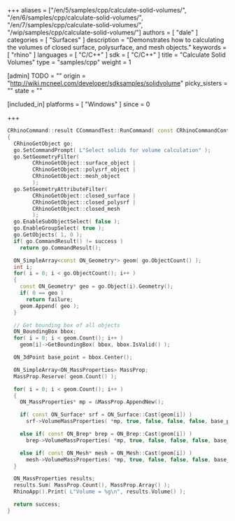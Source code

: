 +++
aliases = ["/en/5/samples/cpp/calculate-solid-volumes/", "/en/6/samples/cpp/calculate-solid-volumes/", "/en/7/samples/cpp/calculate-solid-volumes/", "/wip/samples/cpp/calculate-solid-volumes/"]
authors = [ "dale" ]
categories = [ "Surfaces" ]
description = "Demonstrates how to calculating the volumes of closed surface, polysurface, and mesh objects."
keywords = [ "rhino" ]
languages = [ "C/C++" ]
sdk = [ "C/C++" ]
title = "Calculate Solid Volumes"
type = "samples/cpp"
weight = 1

[admin]
TODO = ""
origin = "http://wiki.mcneel.com/developer/sdksamples/solidvolume"
picky_sisters = ""
state = ""

[included_in]
platforms = [ "Windows" ]
since = 0

+++

```cpp
CRhinoCommand::result CCommandTest::RunCommand( const CRhinoCommandContext& context )
{
  CRhinoGetObject go;
  go.SetCommandPrompt( L"Select solids for volume calculation" );
  go.SetGeometryFilter(
        CRhinoGetObject::surface_object |
        CRhinoGetObject::polysrf_object |
        CRhinoGetObject::mesh_object
        );
  go.SetGeometryAttributeFilter(
        CRhinoGetObject::closed_surface |
        CRhinoGetObject::closed_polysrf |
        CRhinoGetObject::closed_mesh
        );
  go.EnableSubObjectSelect( false );
  go.EnableGroupSelect( true );
  go.GetObjects( 1, 0 );
  if( go.CommandResult() != success )
    return go.CommandResult();

  ON_SimpleArray<const ON_Geometry*> geom( go.ObjectCount() );
  int i;
  for( i = 0; i < go.ObjectCount(); i++ )
  {
    const ON_Geometry* geo = go.Object(i).Geometry();
    if( 0 == geo )
      return failure;
    geom.Append( geo );
  }

  // Get bounding box of all objects
  ON_BoundingBox bbox;
  for( i = 0; i < geom.Count(); i++ )
    geom[i]->GetBoundingBox( bbox, bbox.IsValid() );

  ON_3dPoint base_point = bbox.Center();

  ON_SimpleArray<ON_MassProperties> MassProp;
  MassProp.Reserve( geom.Count() );

  for( i = 0; i < geom.Count(); i++ )
  {
    ON_MassProperties* mp = &MassProp.AppendNew();

    if( const ON_Surface* srf = ON_Surface::Cast(geom[i]) )
      srf->VolumeMassProperties( *mp, true, false, false, false, base_point );       

    else if( const ON_Brep* brep = ON_Brep::Cast(geom[i]) )
      brep->VolumeMassProperties( *mp, true, false, false, false, base_point );

    else if( const ON_Mesh* mesh = ON_Mesh::Cast(geom[i]) )
      mesh->VolumeMassProperties( *mp, true, false, false, false, base_point );
  }

  ON_MassProperties results;
  results.Sum( MassProp.Count(), MassProp.Array() );
  RhinoApp().Print( L"Volume = %g\n", results.Volume() );

  return success;
}
```
